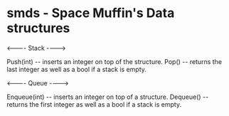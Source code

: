 # smds - Space Muffin's Data structures

<---- Stack ---->

Push(int) -- inserts an integer on top of the structure.
Pop() -- returns the last integer as well as a bool if a stack is empty.

<---- Queue ---->

Enqueue(int) -- inserts an integer on top of a structure.
Dequeue() -- returns the first integer as well as a bool if a stack is empty.
